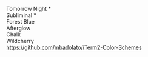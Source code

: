 Tomorrow Night * <br />
Subliminal * <br />
Forest Blue <br />
Afterglow <br />
Chalk <br />
Wildcherry <br />
https://github.com/mbadolato/iTerm2-Color-Schemes
